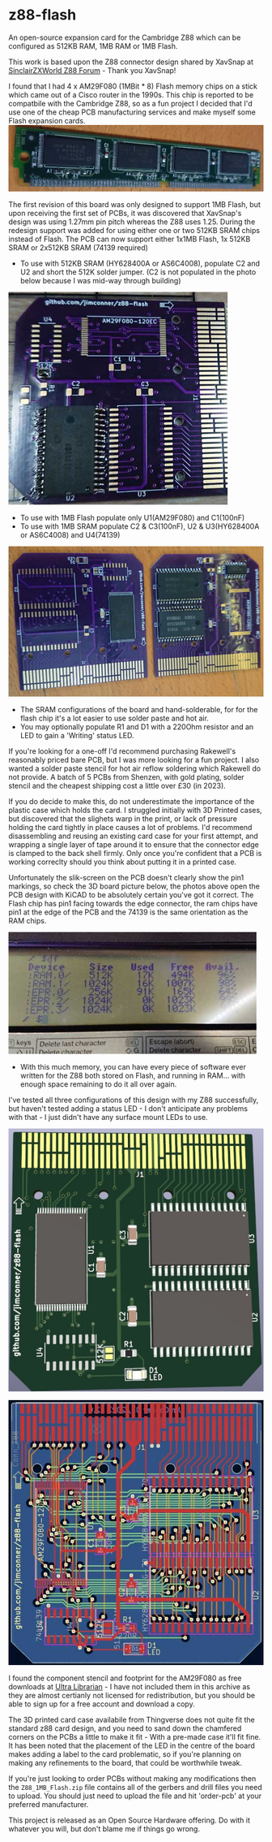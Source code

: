 # z88-flash

An open-source expansion card for the Cambridge Z88 which can be configured as 512KB RAM, 1MB RAM or 1MB Flash.

This work is based upon the Z88 connector design shared by XavSnap at [SinclairZXWorld Z88 Forum](https://sinclairzxworld.com/viewtopic.php?f=24&t=4431) - Thank you XavSnap!

I found that I had 4 x AM29F080 (1MBit * 8) Flash memory chips on a stick which came out of a Cisco router in the 1990s. This chip is reported to be compatbile with the Cambridge Z88, so as a fun project I decided that I'd use one of the cheap PCB manufacturing services and make myself some Flash expansion cards.
![3D PCB](Flash_Memory_Stick.jpg)

The first revision of this board was only designed to support 1MB Flash, but upon receiving the first set of PCBs, it was discovered that XavSnap's design was using 1.27mm pin pitch whereas the Z88 uses 1.25. During the redesign support was added for using either one or two 512KB SRAM chips instead of Flash. The PCB can now support either 1x1MB Flash, 1x 512KB SRAM or 2x512KB SRAM (74139 required)

* To use with 512KB SRAM (HY628400A or AS6C4008), populate C2 and U2 and short the 512K solder jumper. (C2 is not populated in the photo below because I was mid-way through building)

![512KB Flash Configuration](512K.jpg)

* To use with 1MB Flash populate only U1(AM29F080) and C1(100nF)
* To use with 1MB SRAM populate C2 & C3(100nF), U2 & U3(HY628400A or AS6C4008) and U4(74139)

![1M RAM and 1M Flash](RAMAndFlash.jpg)

* The SRAM configurations of the board and hand-solderable, for for the flash chip it's a lot easier to use solder paste and hot air.
* You may optionally populate R1 and D1 with a 220Ohm resistor and an LED to gain a 'Writing' status LED.

If you're looking for a one-off I'd recommend purchasing Rakewell's reasonably priced bare PCB, but I was more looking for a fun project. I also wanted a solder paste stencil for hot air reflow soldering which Rakewell do not provide. A batch of 5 PCBs from Shenzen, with gold plating, solder stencil and the cheapest shipping cost a little over £30 (in 2023).

If you do decide to make this, do not underestimate the importance of the plastic case which holds the card. I struggled initially with 3D Printed cases, but discovered that the slighets warp in the print, or lack of pressure holding the card tightly in place causes a lot of problems. I'd recommend disassembling and reusing an existing card case for your first attempt, and wrapping a single layer of tape around it to ensure that the connector edge is clamped to the back shell firmly. Only once you're confident that a PCB is working correclty should you think about putting it in a printed case.

Unfortunately the slik-screen on the PCB doesn't clearly show the pin1 markings, so check the 3D board picture below, the photos above open the PCB design with KiCAD to be absolutely certain you've got it correct. The Flash chip has pin1 facing towards the edge connector, the ram chips have pin1 at the edge of the PCB and the 74139 is the same orientation as the RAM chips.

![Maxed Out Memory](MaxedOutMem.jpg)

* With this much memory, you can have every piece of software ever written for the Z88 both stored on Flash, and running in RAM... with enough space remaining to do it all over again.

I've tested all three configurations of this design with my Z88 successfully, but haven't tested adding a status LED - I don't anticipate any problems with that - I just didn't have any surface mount LEDs to use.

![3D PCB](PCB-3D-render.jpg)

![3D PCB](PCB-Routing.jpg)

I found the component stencil and footprint for the AM29F080 as free downloads at [Ultra Librarian](https://www.ultralibrarian.com/) - I have not included them in this archive as they are almost certianly not licensed for redistribution, but you should be able to sign up for a free account and download a copy.

The 3D printed card case availabile from Thingverse does not quite fit the standard z88 card design, and you need to sand down the chamfered corners on the PCBs a little to make it fit - With a pre-made case it'll fit fine. It has been noted that the placement of the LED in the centre of the board makes adding a label to the card problematic, so if you're planning on making any refinements to the board, that could be worthwhile tweak.

If you're just looking to order PCBs without making any modifications then the `Z88_1MB_Flash.zip` file contains all of the gerbers and drill files you need to upload. You should just need to upload the file and hit 'order-pcb' at your preferred manufacturer.

This project is released as an Open Source Hardware offering. Do with it whatever you will, but don't blame me if things go wrong.
